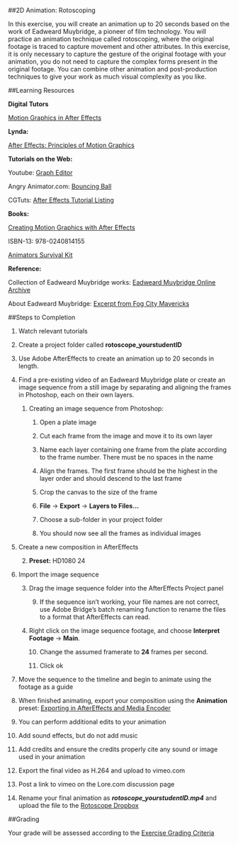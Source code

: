 ##2D Animation: Rotoscoping

In this exercise, you will create an animation up to 20 seconds based on the work of Eadweard Muybridge, a pioneer of film technology. You will practice an animation technique called rotoscoping, where the original footage is traced to capture movement and other attributes. In this exercise, it is only necessary to capture the gesture of the original footage with your animation, you do not need to capture the complex forms present in the original footage. You can combine other animation and post-production techniques to give your work as much visual complexity as you like.


##Learning Resources

**Digital Tutors**

[Motion Graphics in After Effects](http://www.digitaltutors.com/learningpath/89-Motion-Graphics-in-After-Effects)

**Lynda:**

[After Effects: Principles of Motion Graphics](http://www.lynda.com/After-Effects-CS5-tutorials/creating-motion-graphics/74684-2.html)

	

**Tutorials on the Web:**

Youtube: [Graph Editor](http://cgi.tutsplus.com/tutorials/use-the-graph-editor-to-animate-a-simple-bouncing-ball--ae-22542)

Angry Animator.com: [Bouncing Ball](http://www.angryanimator.com/word/2010/11/26/animation-tutorial-1-bouncing-ball/)

CGTuts: [After Effects Tutorial Listing](http://cgi.tutsplus.com/categories/adobe-after-effects)	

	

**Books:**

[Creating Motion Graphics with After Effects](http://www.amazon.com/Creating-Motion-Graphics-After-Effects/dp/0240814150/ref=sr_1_1?ie=UTF8&qid=1410738013&sr=8-1&keywords=motion+graphics+after+effects)

ISBN-13: 978-0240814155

[Animators Survival Kit](http://www.amazon.com/Animators-Survival-Kit-Principles-Classical/dp/086547897X/ref=sr_1_1?s=books&ie=UTF8&qid=1410817335&sr=1-1&keywords=animation+survival+kit)



**Reference:**

Collection of Eadweard Muybridge works: [Eadweard Muybridge Online Archive](http://www.muybridge.org/)

About Eadweard Muybridge: [Excerpt from Fog City Mavericks](https://vimeo.com/8082912)



##Steps to Completion

1. Watch relevant tutorials

2. Create a project folder called **rotoscope_yourstudentID**

3. Use Adobe AfterEffects to create an animation up to 20 seconds in length.

4. Find a pre-existing video of an Eadweard Muybridge plate or create an image sequence from a still image by separating and aligning the frames in Photoshop, each on their own layers.

    1. Creating an image sequence from Photoshop:

        1. Open a plate image

        2. Cut each frame from the image and move it to its own layer

        3. Name each layer containing one frame from the plate according to the frame number. There must be no spaces in the name

        4. Align the frames. The first frame should be the highest in the layer order and should descend to the last frame

        5. Crop the canvas to the size of the frame

        6. **File** → **Export** → **Layers to Files...** 

        7. Choose a sub-folder in your project folder

        8. You should now see all the frames as individual images

5. Create a new composition in AfterEffects

    2. **Preset:** HD1080 24

6. Import the image sequence

    3. Drag the image sequence folder into the AfterEffects Project panel

        9. If the sequence isn’t working, your file names are not correct, use Adobe Bridge’s batch renaming function to rename the files to a format that AfterEffects can read. 

    4. Right click on the image sequence footage, and choose **Interpret Footage** → **Main**.

        10. Change the assumed framerate to **24** frames per second.

        11. Click ok

7. Move the sequence to the timeline and begin to animate using the footage as a guide

8. When finished animating, export your composition using the **Animation** preset: [Exporting in AfterEffects and Media Encoder](https://docs.google.com/document/d/1dj-aZ1UAmXEwH1yGbqMDFeXfcpKRTD2KvamBhpVNhEo/edit?usp=sharing)

9. You can perform additional edits to your animation

10. Add sound effects, but do not add music

11. Add credits and ensure the credits properly cite any sound or image used in your animation

12. Export the final video as H.264 and upload to vimeo.com

13. Post a link to vimeo on the Lore.com discussion page

14. Rename your final animation as **_rotoscope_yourstudentID.mp4_** and upload the file to the [Rotoscope Dropbox](https://psu.box.com/signup/collablink/d_4284117231/1189d0668b910d)


##Grading

Your grade will be assessed according to the [Exercise Grading Criteria](/grading/exercise-grading-criteria.md)
